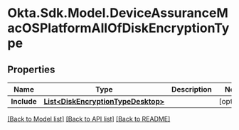 # Okta.Sdk.Model.DeviceAssuranceMacOSPlatformAllOfDiskEncryptionType

## Properties

Name | Type | Description | Notes
------------ | ------------- | ------------- | -------------
**Include** | [**List&lt;DiskEncryptionTypeDesktop&gt;**](DiskEncryptionTypeDesktop.md) |  | [optional] 

[[Back to Model list]](../README.md#documentation-for-models) [[Back to API list]](../README.md#documentation-for-api-endpoints) [[Back to README]](../README.md)

